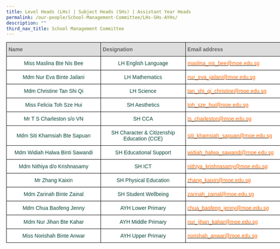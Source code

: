 ```yaml
---
title: Level Heads (LHs) | Subject Heads (SHs) | Assistant Year Heads (AYHs)
permalink: /our-people/School-Management-Committee/LHs-SHs-AYHs/
description: ""
third_nav_title: School Management Committee
---
```

<style type="text/css">
.tg  {border-collapse:collapse;border-spacing:0;margin:0px auto;}
.tg td{border-color:black;border-style:solid;border-width:1px;font-family:Arial, sans-serif;font-size:14px;
  overflow:hidden;padding:10px 5px;word-break:normal;}
.tg th{border-color:black;border-style:solid;border-width:1px;font-family:Arial, sans-serif;font-size:14px;
  font-weight:normal;overflow:hidden;padding:10px 5px;word-break:normal;}
.tg .tg-yhj3{background-color:#FFF;color:#0C463A;text-align:center;vertical-align:middle}
.tg .tg-feqv{background-color:#DDD;color:#666;font-weight:bold;text-align:left;vertical-align:middle}
.tg .tg-o5fr{background-color:#FFF;color:#FD6500;text-align:left;vertical-align:middle}
</style>
<table class="tg" style="width:150%">
<tbody>
	<tr>
    <td class="tg-feqv"><span style="color:#666">Name</span></td>
    <td style="width:30%" class="tg-feqv"><span style="color:#666">Designation</span></td>
    <td class="tg-feqv"><span style="color:#666">Email address</span></td>
  </tr>
  <tr>
    <td class="tg-yhj3">Miss Maslina Bte Nis Bee<br></td>
    <td class="tg-yhj3">LH English Language<br></td>
			<td class="tg-o5fr"><a
													 href="mailto:maslina_nis_bee@moe.edu.sg"><span style="text-decoration:none;color:#FD6500">maslina_nis_bee@moe.edu.sg</span></a><br></td>
  </tr>
  <tr>
    <td class="tg-yhj3">Mdm Nur Eva Binte Jailani<br></td>
    <td class="tg-yhj3">LH Mathematics<br></td>
    <td class="tg-o5fr"><a href="mailto:nur_eva_jailani@moe.edu.sg"><span style="text-decoration:none;color:#FD6500">nur_eva_jailani@moe.edu.sg</span></a><br></td>
  </tr>
  <tr>
    <td class="tg-yhj3">Mdm Christine Tan Shi Qi </td>
    <td class="tg-yhj3">LH Science </td>
    <td class="tg-o5fr"><a href="mailto:tan_shi_qi_christine@moe.edu.sg"><span style="text-decoration:none;color:#FD6500">tan_shi_qi_christine@moe.edu.sg</span></a></td>
  </tr>
  <tr>
    <td class="tg-yhj3"> Miss Felicia Toh Sze Hui</td>
    <td class="tg-yhj3"> SH Aesthetics</td>
    <td class="tg-o5fr"><a href="mailto:toh_sze_hui@moe.edu.sg"><span style="text-decoration:none;color:#FD6500">toh_sze_hui@moe.edu.sg</span></a></td>
  </tr>
  <tr>
    <td class="tg-yhj3">Mr T S Charleston s/o VN </td>
    <td class="tg-yhj3">SH CCA </td>
    <td class="tg-o5fr"><a href="mailto:ts_charleston@moe.edu.sg"><span style="text-decoration:none;color:#FD6500">ts_charleston@moe.edu.sg</span></a></td>
  </tr>
  <tr>
    <td class="tg-yhj3">Mdm Siti Khamsiah Bte Sapuan </td>
    <td class="tg-yhj3">SH Character &amp; Citizenship Education (CCE) </td>
    <td class="tg-o5fr"><a href="mailto:siti_khamsiah_sapuan@moe.edu.sg"><span style="text-decoration:none;color:#FD6500">siti_khamsiah_sapuan@moe.edu.sg</span></a></td>
  </tr>
  <tr>
    <td class="tg-yhj3">Mdm Widiah Halwa Binti Sawandi </td>
    <td class="tg-yhj3">SH Educational Support </td>
    <td class="tg-o5fr"><a href="mailto:widiah_halwa_sawandi@moe.edu.sg"><span style="text-decoration:none;color:#FD6500">widiah_halwa_sawandi@moe.edu.sg</span></a></td>
  </tr>
  <tr>
    <td class="tg-yhj3">Mdm Nithiya d/o Krishnasamy </td>
    <td class="tg-yhj3"> SH ICT</td>
    <td class="tg-o5fr"><a href="mailto:nithiya_krishnasamy@moe.edu.sg"><span style="text-decoration:none;color:#FD6500">nithiya_krishnasamy@moe.edu.sg</span></a></td>
  </tr>
  <tr>
    <td class="tg-yhj3"> Mr Zhang Kaixin</td>
    <td class="tg-yhj3"> SH Physical Education</td>
    <td class="tg-o5fr"><a href="mailto:zhang_kaixin@moe.edu.sg"><span style="text-decoration:none;color:#FD6500">zhang_kaixin@moe.edu.sg</span></a></td>
  </tr>
  <tr>
    <td class="tg-yhj3"> Mdm Zarinah Binte Zainal</td>
    <td class="tg-yhj3"> SH Student Wellbeing</td>
    <td class="tg-o5fr"><a href="mailto:zarinah_zainal@moe.edu.sg"><span style="text-decoration:none;color:#FD6500">zarinah_zainal@moe.edu.sg</span></a></td>
  </tr>
  <tr>
    <td class="tg-yhj3">Mdm Chua Baofeng Jenny </td>
    <td class="tg-yhj3">AYH Lower Primary </td>
    <td class="tg-o5fr"><a href="mailto:chua_baofeng_jenny@moe.edu.sg"><span style="text-decoration:none;color:#FD6500">chua_baofeng_jenny@moe.edu.sg</span></a></td>
  </tr>
  <tr>
    <td class="tg-yhj3"> Mdm Nur Jihan Bte Kahar</td>
    <td class="tg-yhj3">AYH Middle Primary </td>
    <td class="tg-o5fr"><a href="mailto:nur_jihan_kahar@moe.edu.sg"><span style="text-decoration:none;color:#FD6500">nur_jihan_kahar@moe.edu.sg</span></a></td>
  </tr>
	 <tr>
    <td class="tg-yhj3">Miss Norishah Binte Anwar </td>
    <td class="tg-yhj3">AYH Upper Primary </td>
    <td class="tg-o5fr"><a href="mailto:norishah_anwar@moe.edu.sg"><span style="text-decoration:none;color:#FD6500">norishah_anwar@moe.edu.sg</span></a></td>
  </tr>
</tbody>
</table>